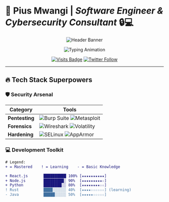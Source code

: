# 🚀 **Pius Mwangi** | *Software Engineer & Cybersecurity Consultant* 🔒💻

<div align="center">
  
  ![Header Banner](https://github.com/Pius-mwangi/Pius-mwangi/blob/main/assets/banner.gif?raw=true)
  
  <img src="https://readme-typing-svg.herokuapp.com?font=Fira+Code&weight=600&size=26&duration=4000&pause=500&color=58A6FF&center=true&vCenter=true&width=600&lines=Full-Stack+Developer;Cybersecurity+Specialist;Open-Source+Enthusiast;AI+%7C+Blockchain+Explorer" alt="Typing Animation" />

  [![Visits Badge](https://komarev.com/ghpvc/?username=Pius-mwangi&label=PROFILE+VIEWS&color=0d1117&style=for-the-badge)](https://github.com/Pius-mwangi)
  [![Twitter Follow](https://img.shields.io/twitter/follow/ourhandle?color=1DA1F2&logo=twitter&style=for-the-badge)](https://instagram.com/piouware)

</div>

---

## 🔥 **Tech Stack Superpowers**

### 🛡️ **Security Arsenal**

| Category       | Tools                                                                 |
|----------------|-----------------------------------------------------------------------|
| **Pentesting** | ![Burp Suite](https://img.shields.io/badge/Burp_Suite-FF6F00?logo=burpsuite&logoColor=white) ![Metasploit](https://img.shields.io/badge/Metasploit-258FFA?logo=metasploit&logoColor=white) |
| **Forensics**  | ![Wireshark](https://img.shields.io/badge/Wireshark-1679A7?logo=wireshark&logoColor=white) ![Volatility](https://img.shields.io/badge/Volatility-000000?logo=volatility) |
| **Hardening**  | ![SELinux](https://img.shields.io/badge/SELinux-000000?logo=selinux) ![AppArmor](https://img.shields.io/badge/AppArmor-00D1B2?logo=apparmor) |

### 💻 **Development Toolkit**

```diff
# Legend:
+ = Mastered    ! = Learning    - = Basic Knowledge

+ React.js       ██████████ 100% [★★★★★★★★★★]
+ Node.js        █████████░ 90%  [★★★★★★★★★☆]
+ Python         ████████░░ 80%  [★★★★★★★★☆☆]
! Rust           ████░░░░░░ 40%  [★★★★☆☆☆☆☆☆] (learning)
- Java           █████░░░░░ 50%  [★★★★★☆☆☆☆☆]



